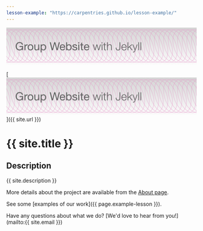 ```yaml
---  
lesson-example: "https://carpentries.github.io/lesson-example/"
---    
```


![Group Website with Jekyll](./images/site_banner.png)

[![Group Website with Jekyll](./images/site_banner.png)]({{ site.url }})

# {{ site.title }}
  
## Description
{{ site.description }}
           
More details about the project are available from the [About page](about).
           
See some [examples of our work]({{ page.example-lesson }}).

Have any questions about what we do? [We'd love to hear from you!](mailto:{{ site.email }})

